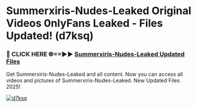 # Summerxiris-Nudes-Leaked Original Videos 0nlyFans Leaked - Files Updated! (d7ksq)

<h3>🔴 CLICK HERE 🌐==►► <a href="https://tinyurl.com/yc6ubb5a" rel="nofollow">Summerxiris-Nudes-Leaked Updated Files</a></h3>

Get Summerxiris-Nudes-Leaked and all content. Now you can access all videos and pictures of Summerxiris-Nudes-Leaked. New Updated Files 2025!

[![d7ksq](https://i.imgur.com/7eu0CRL.gif)](https://tinyurl.com/yc6ubb5a)
